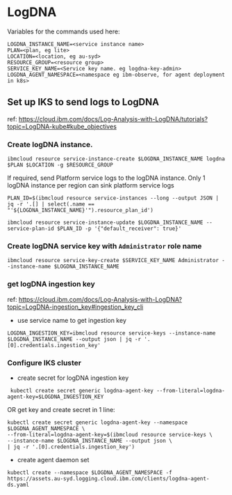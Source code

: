 # LogDNA

Variables for the commands used here:
```
LOGDNA_INSTANCE_NAME=<service instance name>
PLAN=<plan, eg lite> 
LOCATION=<location, eg au-syd>
RESOURCE_GROUP=<resource group>
SERVICE_KEY_NAME=<Service key name. eg logdna-key-admin>
LOGDNA_AGENT_NAMESPACE=<namespace eg ibm-observe, for agent deployment in k8s>
```

## Set up IKS to send logs to LogDNA
ref: https://cloud.ibm.com/docs/Log-Analysis-with-LogDNA/tutorials?topic=LogDNA-kube#kube_objectives

### Create logDNA instance.

```
ibmcloud resource service-instance-create $LOGDNA_INSTANCE_NAME logdna $PLAN $LOCATION -g $RESOURCE_GROUP
```

If required, send Platform service logs to the logDNA instance. Only 1 logDNA instance per region can sink platform service logs
```
PLAN_ID=$(ibmcloud resource service-instances --long --output JSON | jq -r '.[] | select(.name == "'${LOGDNA_INSTANCE_NAME}'").resource_plan_id')

ibmcloud resource service-instance-update $LOGDNA_INSTANCE_NAME --service-plan-id $PLAN_ID -p '{"default_receiver": true}'

```



### Create logDNA service key with `Administrator` role name

```
ibmcloud resource service-key-create $SERVICE_KEY_NAME Administrator --instance-name $LOGDNA_INSTANCE_NAME
```

### get logDNA ingestion key
ref: https://cloud.ibm.com/docs/Log-Analysis-with-LogDNA?topic=LogDNA-ingestion_key#ingestion_key_cli

* use service name to get ingestion key
```
LOGDNA_INGESTION_KEY=ibmcloud resource service-keys --instance-name $LOGDNA_INSTANCE_NAME --output json | jq -r '.[0].credentials.ingestion_key'
```

### Configure IKS cluster
* create secret for logDNA ingestion key
```
 kubectl create secret generic logdna-agent-key --from-literal=logdna-agent-key=$LOGDNA_INGESTION_KEY
 ```

OR get key and create secret in 1 line: 

```
kubectl create secret generic logdna-agent-key --namespace $LOGDNA_AGENT_NAMESPACE \
--from-literal=logdna-agent-key=$(ibmcloud resource service-keys \
--instance-name $LOGDNA_INSTANCE_NAME --output json \
| jq -r '.[0].credentials.ingestion_key')
```

* create agent daemon set
 ```
 kubectl create --namespace $LOGDNA_AGENT_NAMESPACE -f https://assets.au-syd.logging.cloud.ibm.com/clients/logdna-agent-ds.yaml
 ```